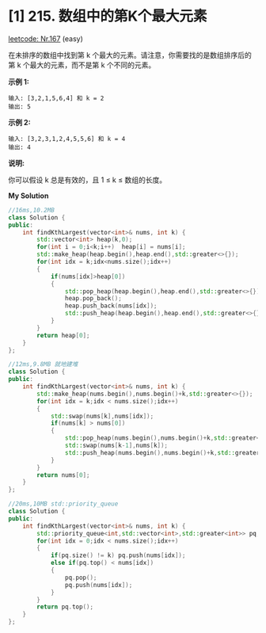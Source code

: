 # [1] 215. 数组中的第K个最大元素
[leetcode: Nr.167](https://leetcode-cn.com/problems/kth-largest-element-in-an-array/) (easy)

在未排序的数组中找到第 k 个最大的元素。请注意，你需要找的是数组排序后的第 k 个最大的元素，而不是第 k 个不同的元素。

**示例 1:**
~~~
输入: [3,2,1,5,6,4] 和 k = 2
输出: 5
~~~
**示例 2:**
~~~
输入: [3,2,3,1,2,4,5,5,6] 和 k = 4
输出: 4
~~~
**说明:**

你可以假设 k 总是有效的，且 1 ≤ k ≤ 数组的长度。


**My Solution**

~~~cpp
//16ms,10.2MB
class Solution {
public:
    int findKthLargest(vector<int>& nums, int k) {
        std::vector<int> heap(k,0);
        for(int i = 0;i<k;i++)  heap[i] = nums[i];
        std::make_heap(heap.begin(),heap.end(),std::greater<>{});
        for(int idx = k;idx<nums.size();idx++)
        {
            if(nums[idx]>heap[0])
            {
                std::pop_heap(heap.begin(),heap.end(),std::greater<>{});
                heap.pop_back();
                heap.push_back(nums[idx]);
                std::push_heap(heap.begin(),heap.end(),std::greater<>{});
            }
        }
        return heap[0];
    }
};
~~~
~~~cpp
//12ms,9.8MB 就地建堆
class Solution {
public:
    int findKthLargest(vector<int>& nums, int k) {
        std::make_heap(nums.begin(),nums.begin()+k,std::greater<>{});
        for(int idx = k;idx < nums.size();idx++)
        {
            std::swap(nums[k],nums[idx]);
            if(nums[k] > nums[0])
            {
                std::pop_heap(nums.begin(),nums.begin()+k,std::greater<>{});
                std::swap(nums[k-1],nums[k]);
                std::push_heap(nums.begin(),nums.begin()+k,std::greater<>{});
            }
        }
        return nums[0];
    }
};
~~~
~~~cpp
//20ms,10MB std::priority_queue
class Solution {
public:
    int findKthLargest(vector<int>& nums, int k) {
        std::priority_queue<int,std::vector<int>,std::greater<int>> pq;
        for(int idx = 0;idx < nums.size();idx++)
        {
            if(pq.size() != k) pq.push(nums[idx]);
            else if(pq.top() < nums[idx])
            {
                pq.pop();
                pq.push(nums[idx]);
            }
        }
        return pq.top();
    }
};
~~~